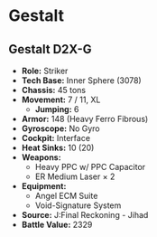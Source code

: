 # Gestalt
## Gestalt D2X-G
- **Role:** Striker
- **Tech Base:** Inner Sphere (3078)
- **Chassis:** 45 tons
- **Movement:** 7 / 11, XL
  - **Jumping:** 6
- **Armor:** 148 (Heavy Ferro Fibrous)
- **Gyroscope:** No Gyro
- **Cockpit:** Interface
- **Heat Sinks:** 10 (20)
- **Weapons:**
  - Heavy PPC w/ PPC Capacitor
  - ER Medium Laser × 2
- **Equipment:**
  - Angel ECM Suite
  - Void-Signature System
- **Source:** J:Final Reckoning - Jihad
- **Battle Value:** 2329

